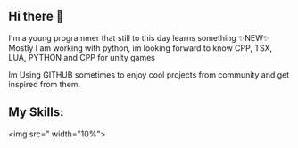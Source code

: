 ## Hi there 👋

I'm a young programmer that still to this day learns something ✨NEW✨
Mostly I am working with python, im looking forward to know CPP, TSX, LUA, PYTHON and CPP for unity games

Im Using GITHUB sometimes to enjoy cool projects from community and get inspired from them.

<!--
**blxb/blxb** is a ✨ _special_ ✨ repository because its `README.md` (this file) appears on your GitHub profile.

Here are some ideas to get you started:

- 🔭 I’m currently working on ...
- 🌱 I’m currently learning ...
- 👯 I’m looking to collaborate on ...
- 🤔 I’m looking for help with ...
- 💬 Ask me about ...
- 📫 How to reach me: ...
- 😄 Pronouns: ...
- ⚡ Fun fact: ...
-->

## My Skills:
<img src=" width="10%">
